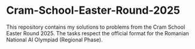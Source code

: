 # Cram-School-Easter-Round-2025
This repository contains my solutions to problems from the Cram School Easter Round 2025. The tasks respect the official format for the Romanian National AI Olympiad (Regional Phase).
